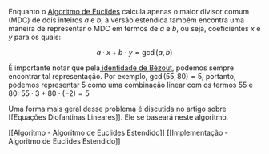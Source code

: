 Enquanto o [Algoritmo de Euclides](obsidian://open?vault=Estudos_Obsidian&file=Computa%C3%A7%C3%A3o%2FOne%20for%20All%2FArtigos%2FAlgebra%2FAlgoritmo%20de%20Euclides%20para%20calcular%20o%20maior%20divisor%20comum%2FAlgoritmo%20de%20Euclides%20para%20calcular%20o%20maior%20divisor%20comum) calcula apenas o maior divisor comum (MDC) de dois inteiros $a$ e $b$, a versão estendida também encontra uma maneira de representar o MDC em termos de $a$ e $b$, ou seja, coeficientes $x$ e $y$ para os quais:

$$a \cdot x + b \cdot y = \gcd(a, b)$$

É importante notar que pela[ identidade de Bézout](https://en.wikipedia.org/wiki/Bézout%27s_identity), podemos sempre encontrar tal representação. Por exemplo, $\gcd(55, 80) = 5$, portanto, podemos representar $5$ como uma combinação linear com os termos $55$ e $80$: $55 \cdot 3 + 80 \cdot (-2) = 5$

Uma forma mais geral desse problema é discutida no artigo sobre [[Equações Diofantinas Lineares]]. Ele se baseará neste algoritmo.

[[Algoritmo - Algoritmo de Euclides Estendido]]
[[Implementação - Algoritmo de Euclides Estendido]]
